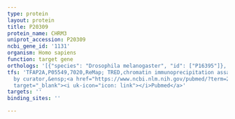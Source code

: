 ```yaml
---
type: protein
layout: protein
title: P20309
protein_name: CHRM3
uniprot_accession: P20309
ncbi_gene_id: '1131'
organism: Homo sapiens
function: target gene
orthologs: '[{"species": "Drosophila melanogaster", "id": ["P16395"]}, {"species": "Caenorhabditis elegans", "id": ["Q9U7D5"]}, {"species": "Mus musculus", "id": ["Q9ERZ3"]}, {"species": "Rattus norvegicus", "id": ["P08483"]}]'
tfs: 'TFAP2A,P05549,7020,ReMap; TRED,chromatin immunoprecipitation assay; inferred
  by curator,&ensp;<a href="https://www.ncbi.nlm.nih.gov/pubmed/?term=29126285%5Buid%5D+OR+17202159%5Buid%5D"
  target="_blank"><i uk-icon="icon: link"></i>Pubmed</a>'
targets: ''
binding_sites: ''

---
```

